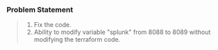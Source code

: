 ### Problem Statement
> 1. Fix the code.
> 2. Ability to modify variable "splunk" from 8088 to 8089 without modifying the terraform code.
